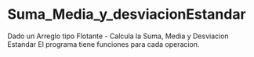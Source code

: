 # Suma_Media_y_desviacionEstandar
Dado un Arreglo tipo Flotante - Calcula la Suma, Media y Desviacion Estandar
El programa tiene funciones para cada operacion.
